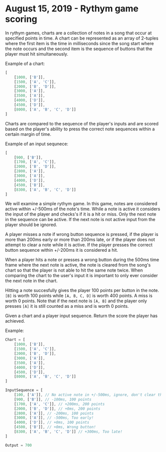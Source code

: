 # August 15, 2019 - Rythym game scoring

In rythym games, charts are a collection of notes in a song 
that occur at specified points in time. A chart can be represented as an array 
of 2-tuples where the first item is the time in milliseconds since the song 
start where the note occurs and the second item is the sequence of buttons 
that the player must hit simultaneously.

Example of a chart:
```js
[
    [1000, ['B']],
    [1500, ['A', 'C']],
    [2000, ['B', 'D']],
    [3000, ['A']],
    [3500, ['A']],
    [4000, ['D']],
    [4500, ['D']],
    [8000, ['A', 'B', 'C', 'D']]
]
```

Charts are compared to the sequence of the player's inputs and are scored based 
on the player's ability to press the correct note sequences within a certain 
margin of time.

Example of an input sequnece:
```js
[
    [900, ['B']],
    [1700, ['A', 'C']],
    [2000, ['B', 'D']],
    [2800, ['A']],
    [3000, ['A']],
    [4000, ['D']],
    [4500, ['B']], 
    [8300, ['A', 'B', 'C', 'D']] 
]
```

We will examine a simple rythym game. In this game, 
notes are considered active within +/-500ms of the note's time. While a note is 
active it considers the input of the player and checks's if it is a hit or miss. 
Only the next note in the sequence can be active. If the next note is not 
active input from the player should be ignored.

A player misses a note if wrong button sequence is pressed, if the player is 
more than 200ms early or more than 200ms late, or if the player does not 
attempt to clear a note while it is active. If the player presses the correct 
button sequence within +/-200ms it is considered a hit.

When a player hits a note or presses a wrong button during the 500ms time 
frame where the next note is active, the note is cleared from the song's chart 
so that the player is not able to hit the same note twice. When comparing 
the chart to the user's input it is important to only ever consider the next 
note in the chart.

Hitting a note succesfully gives the player 100 points per button in the 
note. `[B]` is worth 100 points while `[A, B, C, D]` is worth 400 points. A 
miss is worth 0 points. Note that if the next note is `[A, B]` and the player 
only presses `[A]` it is still counted as a miss and is worth 0 points.

Given a chart and a player input sequence. Return the score the player 
has achieved.

Example:
```js
Chart = [
    [1000, ['B']],
    [1500, ['A', 'C']],
    [2000, ['B', 'D']],
    [3000, ['A']],
    [3500, ['A']],
    [4000, ['D']],
    [4500, ['D']],
    [8000, ['A', 'B', 'C', 'D']]
]

InputSequence = [
    [100, ['A']], // No active note in +/-500ms, ignore, don't clear the next note from chart
    [900, ['B']], // -100ms, 100 points
    [1700, ['A', 'C']], // +200ms, 200 points 
    [2000, ['B', 'D']], // +0ms, 200 points
    [2800, ['A']], // -200ms, 100 points
    [3000, ['A']], // -500ms, Too early!
    [4000, ['D']], // +0ms, 100 points
    [4500, ['B']], // +0ms, Wrong button!
    [8300, ['A', 'B', 'C', 'D']] // +300ms, Too late!
]

Output = 700
```


